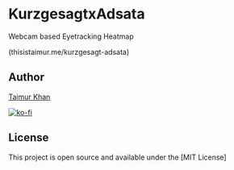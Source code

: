 # KurzgesagtxAdsata
Webcam based Eyetracking Heatmap

(thisistaimur.me/kurzgesagt-adsata)


## Author

[Taimur Khan](thisistaimur.me)

[![ko-fi](https://www.ko-fi.com/img/githubbutton_sm.svg)](https://ko-fi.com/D1D019OYD)

## License
This project is open source and available under the [MIT License]
